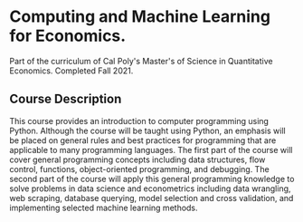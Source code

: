# Computing and Machine Learning for Economics. 
Part of the curriculum of Cal Poly's Master's of Science in Quantitative Economics. Completed Fall 2021.

## Course Description
This course provides an introduction to computer programming using Python.
Although the course will be taught using Python, an emphasis will be placed
on general rules and best practices for programming that are applicable to
many programming languages. The first part of the course will cover general programming concepts including data structures, 
flow control, functions,
object-oriented programming, and debugging. The second part of the course
will apply this general programming knowledge to solve problems in data
science and econometrics including data wrangling, web scraping, database
querying, model selection and cross validation, and implementing selected
machine learning methods.
